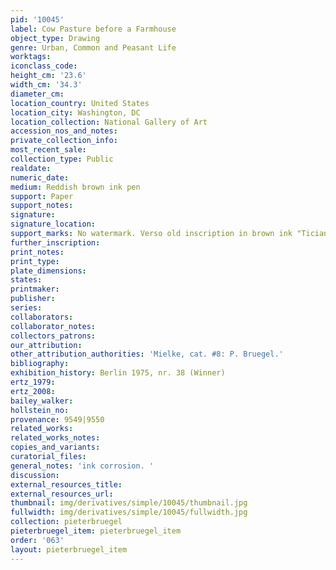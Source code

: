 ```yaml
---
pid: '10045'
label: Cow Pasture before a Farmhouse
object_type: Drawing
genre: Urban, Common and Peasant Life
worktags:
iconclass_code:
height_cm: '23.6'
width_cm: '34.3'
diameter_cm:
location_country: United States
location_city: Washington, DC
location_collection: National Gallery of Art
accession_nos_and_notes:
private_collection_info:
most_recent_sale:
collection_type: Public
realdate:
numeric_date:
medium: Reddish brown ink pen
support: Paper
support_notes:
signature:
signature_location:
support_marks: No watermark. Verso old inscription in brown ink "Ticiano".
further_inscription:
print_notes:
print_type:
plate_dimensions:
states:
printmaker:
publisher:
series:
collaborators:
collaborator_notes:
collectors_patrons:
our_attribution:
other_attribution_authorities: 'Mielke, cat. #8: P. Bruegel.'
bibliography:
exhibition_history: Berlin 1975, nr. 38 (Winner)
ertz_1979:
ertz_2008:
bailey_walker:
hollstein_no:
provenance: 9549|9550
related_works:
related_works_notes:
copies_and_variants:
curatorial_files:
general_notes: 'ink corrosion. '
discussion:
external_resources_title:
external_resources_url:
thumbnail: img/derivatives/simple/10045/thumbnail.jpg
fullwidth: img/derivatives/simple/10045/fullwidth.jpg
collection: pieterbruegel
pieterbruegel_item: pieterbruegel_item
order: '063'
layout: pieterbruegel_item
---
```

